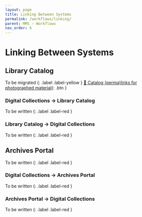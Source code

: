 ```yaml
---
layout: page
title: Linking Between Systems
permalink: /workflows/linking/
parent: MMS › Workflows
nav_order: 6
---
```


# Linking Between Systems

## Library Catalog
To be migrated
{: .label .label-yellow }
[📄 Catalog (perma)links for photographed material](https://docs.google.com/document/d/1AzbW3OUeODqY-dWWhz93TivZgu4EZVQWQ0b_8xU-Sno/edit){: .btn }

### Digital Collections → Library Catalog
To be written
{: .label .label-red }

### Library Catalog → Digital Collections
To be written
{: .label .label-red }

## Archives Portal
To be written
{: .label .label-red }

### Digital Collections → Archives Portal
To be written
{: .label .label-red }

### Archives Portal → Digital Collections
To be written
{: .label .label-red }
